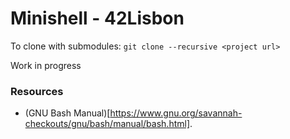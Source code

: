 # Minishell - 42Lisbon

To clone with submodules: `git clone --recursive <project url>`

Work in progress

 ### Resources
 - (GNU Bash Manual)[https://www.gnu.org/savannah-checkouts/gnu/bash/manual/bash.html].
